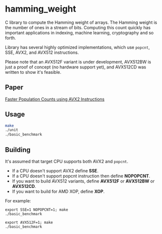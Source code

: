 # hamming_weight
C library to compute the Hamming weight of arrays. The Hamming weight is the number
of ones in a stream of bits. Computing this count quickly has important applications
in indexing, machine learning, cryptography and so forth.

Library has several highly optimized implementations, which use `popcnt`, SSE,
AVX2, and AVX512 instructions.

Please note that an AVX512F variant is under development, AVX512BW is just a
proof of concept (no hardware support yet), and AVX512CD was written to show
it's feasible.

Paper
------

[Faster Population Counts using AVX2 Instructions](https://arxiv.org/abs/1611.07612)


Usage
-------

```bash
make
./unit
./basic_benchmark
```

Building
---------

It's assumed that target CPU supports both AVX2 and ``popcnt``.

* If a CPU doesn't support AVX2 define **SSE**.
* If a CPU doesn't support popcnt instruction then define **NOPOPCNT**.
* If you want to build AVX512 variants, define **AVX512F** or **AVX512BW** or **AVX512CD**.
* If you want to build for AMD XOP, define **XOP**.

For example:

```
export SSE=1 NOPOPCNT=1; make
./basic_benchmark

export AVX512F=1; make
./basic_benchmark
```
